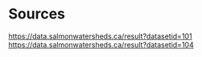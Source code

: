 
# Sources
https://data.salmonwatersheds.ca/result?datasetid=101
https://data.salmonwatersheds.ca/result?datasetid=104